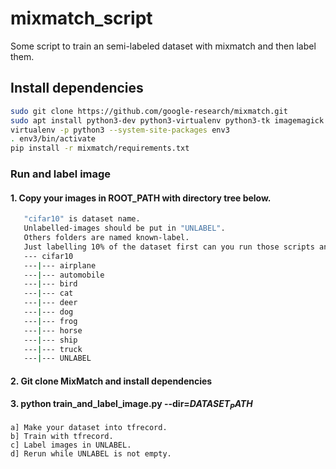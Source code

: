 # mixmatch_script
Some script to train an semi-labeled dataset with mixmatch and then label them.

## Install dependencies

```bash
sudo git clone https://github.com/google-research/mixmatch.git
sudo apt install python3-dev python3-virtualenv python3-tk imagemagick
virtualenv -p python3 --system-site-packages env3
. env3/bin/activate
pip install -r mixmatch/requirements.txt
```

### Run and label image

#### 1. Copy your images in ROOT_PATH with directory tree below. 
```bash
   "cifar10" is dataset name.
   Unlabelled-images should be put in "UNLABEL".
   Others folders are named known-label. 
   Just labelling 10% of the dataset first can you run those scripts and label other unlabelled.
   --- cifar10
   ---|--- airplane
   ---|--- automobile
   ---|--- bird
   ---|--- cat
   ---|--- deer
   ---|--- dog
   ---|--- frog
   ---|--- horse
   ---|--- ship
   ---|--- truck
   ---|--- UNLABEL
```

#### 2. Git clone MixMatch and install dependencies
   
#### 3. python train_and_label_image.py --dir=$DATASET_PATH$
    a] Make your dataset into tfrecord.
	b] Train with tfrecord.
	c] Label images in UNLABEL.
	d] Rerun while UNLABEL is not empty.
